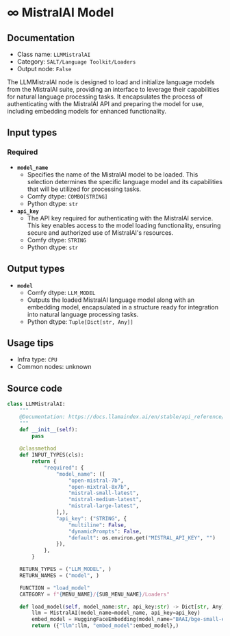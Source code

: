 # ∞ MistralAI Model
## Documentation
- Class name: `LLMMistralAI`
- Category: `SALT/Language Toolkit/Loaders`
- Output node: `False`

The LLMMistralAI node is designed to load and initialize language models from the MistralAI suite, providing an interface to leverage their capabilities for natural language processing tasks. It encapsulates the process of authenticating with the MistralAI API and preparing the model for use, including embedding models for enhanced functionality.
## Input types
### Required
- **`model_name`**
    - Specifies the name of the MistralAI model to be loaded. This selection determines the specific language model and its capabilities that will be utilized for processing tasks.
    - Comfy dtype: `COMBO[STRING]`
    - Python dtype: `str`
- **`api_key`**
    - The API key required for authenticating with the MistralAI service. This key enables access to the model loading functionality, ensuring secure and authorized use of MistralAI's resources.
    - Comfy dtype: `STRING`
    - Python dtype: `str`
## Output types
- **`model`**
    - Comfy dtype: `LLM_MODEL`
    - Outputs the loaded MistralAI language model along with an embedding model, encapsulated in a structure ready for integration into natural language processing tasks.
    - Python dtype: `Tuple[Dict[str, Any]]`
## Usage tips
- Infra type: `CPU`
- Common nodes: unknown


## Source code
```python
class LLMMistralAI:
    """
    @Documentation: https://docs.llamaindex.ai/en/stable/api_reference/llms/mistralai/
    """
    def __init__(self):
        pass
    
    @classmethod
    def INPUT_TYPES(cls):
        return {
            "required": {
                "model_name": ([
                    "open-mistral-7b",
                    "open-mixtral-8x7b",
                    "mistral-small-latest",
                    "mistral-medium-latest",
                    "mistral-large-latest",
                ],),
                "api_key": ("STRING", {
                    "multiline": False, 
                    "dynamicPrompts": False, 
                    "default": os.environ.get("MISTRAL_API_KEY", "")
                }),
            },
        }

    RETURN_TYPES = ("LLM_MODEL", )
    RETURN_NAMES = ("model", )

    FUNCTION = "load_model"
    CATEGORY = f"{MENU_NAME}/{SUB_MENU_NAME}/Loaders"

    def load_model(self, model_name:str, api_key:str) -> Dict[str, Any]:
        llm = MistralAI(model_name=model_name, api_key=api_key)
        embed_model = HuggingFaceEmbedding(model_name="BAAI/bge-small-en-v1.5")
        return ({"llm":llm, "embed_model":embed_model},)

```

